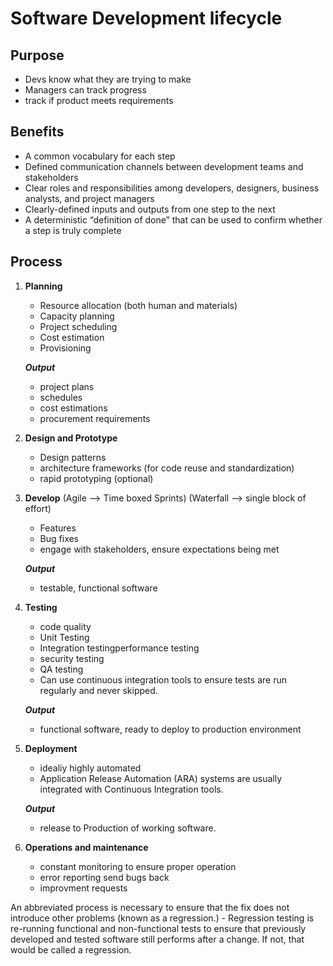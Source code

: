 # Software Development lifecycle

## Purpose  

- Devs know what they are trying to make
- Managers can track progress
- track if product meets requirements

## Benefits 

- A common vocabulary for each step
- Defined communication channels between development teams and stakeholders
- Clear roles and responsibilities among developers, designers, business analysts, and project managers
- Clearly-defined inputs and outputs from one step to the next
- A deterministic “definition of done” that can be used to confirm whether a step is truly complete

 ## Process 
 
1. **Planning**
    - Resource allocation (both human and materials)
    - Capacity planning
    - Project scheduling
    - Cost estimation
    - Provisioning

    ***Output***
    - project plans
    - schedules
    - cost estimations
    - procurement requirements 
    
2. **Design and Prototype**
    - Design patterns
    - architecture frameworks (for code reuse and standardization)
    - rapid prototyping (optional)

3. **Develop**
     (Agile --> Time boxed Sprints)  (Waterfall --> single block of effort)
    - Features
    - Bug fixes
    - engage with stakeholders, ensure expectations being met

    ***Output*** 
    - testable, functional software
    
4. **Testing**
    - code quality
    - Unit Testing
    - Integration testingperformance testing
    - security testing
    - QA testing
    - Can use continuous integration tools to ensure tests are run regularly and never skipped.

    ***Output***
    - functional software, ready to deploy to production environment

5. **Deployment**
    - idealiy highly automated
    - Application Release Automation (ARA) systems are usually integrated with Continuous Integration tools. 
    
    ***Output***
    - release to Production of working software.

6. **Operations and maintenance**
     - constant monitoring to ensure proper operation
     - error reporting send bugs back
     - improvment requests 


An abbreviated process is necessary to ensure that the fix does not introduce other problems (known as a regression.)
    - Regression testing is re-running functional and non-functional tests to ensure that previously developed and tested software still performs after a change. If not, that would be called a regression.


